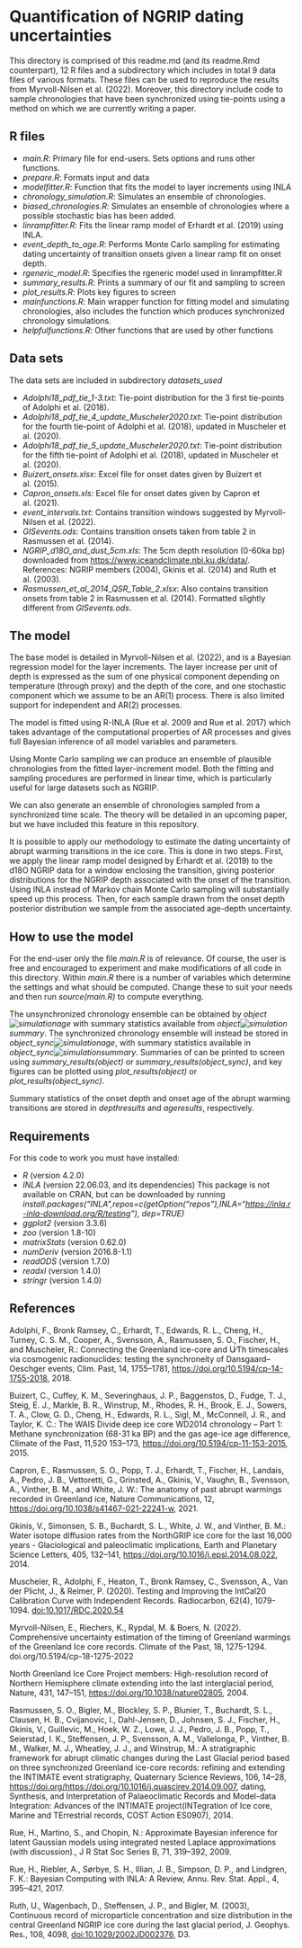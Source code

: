 
<!-- README.md is generated from README.Rmd. Please edit that file -->

# Quantification of NGRIP dating uncertainties

This directory is comprised of this readme.md (and its readme.Rmd
counterpart), 12 R files and a subdirectory which includes in total 9
data files of various formats. These files can be used to reproduce the
results from Myrvoll-Nilsen et al. (2022). Moreover, this directory
include code to sample chronologies that have been synchronized using
tie-points using a method on which we are currently writing a paper.

## R files

-   *main.R*: Primary file for end-users. Sets options and runs other
    functions.
-   *prepare.R*: Formats input and data
-   *modelfitter.R*: Function that fits the model to layer increments
    using INLA
-   *chronology_simulation.R*: Simulates an ensemble of chronologies.
-   *biased_chronologies.R*: Simulates an ensemble of chronologies where
    a possible stochastic bias has been added.
-   *linrampfitter.R*: Fits the linear ramp model of Erhardt et
    al. (2019) using INLA.
-   *event_depth_to_age.R*: Performs Monte Carlo sampling for estimating
    dating uncertainty of transition onsets given a linear ramp fit on
    onset depth.
-   *rgeneric_model.R*: Specifies the rgeneric model used in
    linrampfitter.R
-   *summary_results.R*: Prints a summary of our fit and sampling to
    screen
-   *plot_results.R*: Plots key figures to screen
-   *mainfunctions.R*: Main wrapper function for fitting model and
    simulating chronologies, also includes the function which produces
    synchronized chronology simulations.
-   *helpfulfunctions.R*: Other functions that are used by other
    functions

## Data sets

The data sets are included in subdirectory *datasets_used*

-   *Adolphi18_pdf_tie_1-3.txt*: Tie-point distribution for the 3 first
    tie-points of Adolphi et al. (2018).
-   *Adolphi18_pdf_tie_4\_update_Muscheler2020.txt*: Tie-point
    distribution for the fourth tie-point of Adolphi et al. (2018),
    updated in Muscheler et al. (2020).
-   *Adolphi18_pdf_tie_5\_update_Muscheler2020.txt*: Tie-point
    distribution for the fifth tie-point of Adolphi et al. (2018),
    updated in Muscheler et al. (2020).
-   *Buizert_onsets.xlsx*: Excel file for onset dates given by Buizert
    et al. (2015).
-   *Capron_onsets.xls*: Excel file for onset dates given by Capron et
    al. (2021).
-   *event_intervals.txt*: Contains transition windows suggested by
    Myrvoll-Nilsen et al. (2022).
-   *GISevents.ods*: Contains transition onsets taken from table 2 in
    Rasmussen et al. (2014).
-   *NGRIP_d18O_and_dust_5cm.xls*: The 5cm depth resolution (0-60ka bp)
    downloaded from <https://www.iceandclimate.nbi.ku.dk/data/>.
    References: NGRIP members (2004), Gkinis et al. (2014) and Ruth et
    al. (2003).
-   *Rasmussen_et_al_2014_QSR_Table_2.xlsx*: Also contains transition
    onsets from table 2 in Rasmussen et al. (2014). Formatted slightly
    different from *GISevents.ods*.

## The model

The base model is detailed in Myrvoll-Nilsen et al. (2022), and is a
Bayesian regression model for the layer increments. The layer increase
per unit of depth is expressed as the sum of one physical component
depending on temperature (through proxy) and the depth of the core, and
one stochastic component which we assume to be an AR(1) process. There
is also limited support for independent and AR(2) processes.

The model is fitted using R-INLA (Rue et al. 2009 and Rue et al. 2017)
which takes advantage of the computational properties of AR processes
and gives full Bayesian inference of all model variables and parameters.

Using Monte Carlo sampling we can produce an ensemble of plausible
chronologies from the fitted layer-increment model. Both the fitting and
sampling procedures are performed in linear time, which is particularly
useful for large datasets such as NGRIP.

We can also generate an ensemble of chronologies sampled from a
synchronized time scale. The theory will be detailed in an upcoming
paper, but we have included this feature in this repository.

It is possible to apply our methodology to estimate the dating
uncertainty of abrupt warming transitions in the ice core. This is done
in two steps. First, we apply the linear ramp model designed by Erhardt
et al. (2019) to the d18O NGRIP data for a window enclosing the
transition, giving posterior distributions for the NGRIP depth
associated with the onset of the transition. Using INLA instead of
Markov chain Monte Carlo sampling will substantially speed up this
process. Then, for each sample drawn from the onset depth posterior
distribution we sample from the associated age-depth uncertainty.

## How to use the model

For the end-user only the file *main.R* is of relevance. Of course, the
user is free and encouraged to experiment and make modifications of all
code in this directory. Within *main.R* there is a number of variables
which determine the settings and what should be computed. Change these
to suit your needs and then run *source(main.R)* to compute everything.

The unsynchronized chronology ensemble can be obtained by
*object![simulation](https://latex.codecogs.com/png.image?%5Cdpi%7B110%7D&space;%5Cbg_white&space;simulation "simulation")age*
with summary statistics available from
*object![simulation](https://latex.codecogs.com/png.image?%5Cdpi%7B110%7D&space;%5Cbg_white&space;simulation "simulation")summary*.
The synchronized chronology ensemble will instead be stored in
*object_sync![simulation](https://latex.codecogs.com/png.image?%5Cdpi%7B110%7D&space;%5Cbg_white&space;simulation "simulation")age*,
with summary statistics available in
*object_sync![simulation](https://latex.codecogs.com/png.image?%5Cdpi%7B110%7D&space;%5Cbg_white&space;simulation "simulation")summary*.
Summaries of can be printed to screen using *summary_results(object)* or
*summary_results(object_sync)*, and key figures can be plotted using
*plot_results(object)* or *plot_results(object_sync)*.

Summary statistics of the onset depth and onset age of the abrupt
warming transitions are stored in *depthresults* and *ageresults*,
respectively.

## Requirements

For this code to work you must have installed:

-   *R* (version 4.2.0)
-   *INLA* (version 22.06.03, and its dependencies) This package is not
    available on CRAN, but can be downloaded by running
    *install.packages(“INLA”,repos=c(getOption(“repos”),INLA=“<https://inla.r-inla-download.org/R/testing>”),
    dep=TRUE)*
-   *ggplot2* (version 3.3.6)
-   *zoo* (version 1.8-10)
-   *matrixStats* (version 0.62.0)
-   *numDeriv* (version 2016.8-1.1)
-   *readODS* (version 1.7.0)
-   *readxl* (version 1.4.0)
-   *stringr* (version 1.4.0)

## References

Adolphi, F., Bronk Ramsey, C., Erhardt, T., Edwards, R. L., Cheng, H.,
Turney, C. S. M., Cooper, A., Svensson, A., Rasmussen, S. O., Fischer,
H., and Muscheler, R.: Connecting the Greenland ice-core and U∕Th
timescales via cosmogenic radionuclides: testing the synchroneity of
Dansgaard–Oeschger events, Clim. Past, 14, 1755–1781,
<https://doi.org/10.5194/cp-14-1755-2018>, 2018.

Buizert, C., Cuffey, K. M., Severinghaus, J. P., Baggenstos, D., Fudge,
T. J., Steig, E. J., Markle, B. R., Winstrup, M., Rhodes, R. H., Brook,
E. J., Sowers, T. A., Clow, G. D., Cheng, H., Edwards, R. L., Sigl, M.,
McConnell, J. R., and Taylor, K. C.: The WAIS Divide deep ice core
WD2014 chronology – Part 1: Methane synchronization (68-31 ka BP) and
the gas age-ice age difference, Climate of the Past, 11,520 153–173,
<https://doi.org/10.5194/cp-11-153-2015>, 2015.

Capron, E., Rasmussen, S. O., Popp, T. J., Erhardt, T., Fischer, H.,
Landais, A., Pedro, J. B., Vettoretti, G., Grinsted, A., Gkinis, V.,
Vaughn, B., Svensson, A., Vinther, B. M., and White, J. W.: The anatomy
of past abrupt warmings recorded in Greenland ice, Nature
Communications, 12, <https://doi.org/10.1038/s41467-021-22241-w>, 2021.

Gkinis, V., Simonsen, S. B., Buchardt, S. L., White, J. W., and Vinther,
B. M.: Water isotope diffusion rates from the NorthGRIP ice core for the
last 16,000 years - Glaciological and paleoclimatic implications, Earth
and Planetary Science Letters, 405, 132–141,
<https://doi.org/10.1016/j.epsl.2014.08.022>, 2014.

Muscheler, R., Adolphi, F., Heaton, T., Bronk Ramsey, C., Svensson, A.,
Van der Plicht, J., & Reimer, P. (2020). Testing and Improving the
IntCal20 Calibration Curve with Independent Records. Radiocarbon, 62(4),
1079-1094. <doi:10.1017/RDC.2020.54>

Myrvoll-Nilsen, E., Riechers, K., Rypdal, M. & Boers, N. (2022).
Comprehensive uncertainty estimation of the timing of Greenland warmings
of the Greenland Ice core records. Climate of the Past, 18, 1275-1294.
doi.org/10.5194/cp-18-1275-2022

North Greenland Ice Core Project members: High-resolution record of
Northern Hemisphere climate extending into the last interglacial period,
Nature, 431, 147–151, <https://doi.org/10.1038/nature02805>, 2004.

Rasmussen, S. O., Bigler, M., Blockley, S. P., Blunier, T., Buchardt, S.
L., Clausen, H. B., Cvijanovic, I., Dahl-Jensen, D., Johnsen, S. J.,
Fischer, H., Gkinis, V., Guillevic, M., Hoek, W. Z., Lowe, J. J., Pedro,
J. B., Popp, T., Seierstad, I. K., Steffensen, J. P., Svensson, A. M.,
Vallelonga, P., Vinther, B. M., Walker, M. J., Wheatley, J. J., and
Winstrup, M.: A stratigraphic framework for abrupt climatic changes
during the Last Glacial period based on three synchronized Greenland
ice-core records: refining and extending the INTIMATE event
stratigraphy, Quaternary Science Reviews, 106, 14–28,
<https://doi.org/https://doi.org/10.1016/j.quascirev.2014.09.007>,
dating, Synthesis, and Interpretation of Palaeoclimatic Records and
Model-data Integration: Advances of the INTIMATE project(INTegration of
Ice core, Marine and TErrestrial records, COST Action ES0907), 2014.

Rue, H., Martino, S., and Chopin, N.: Approximate Bayesian inference for
latent Gaussian models using integrated nested Laplace approximations
(with discussion)., J R Stat Soc Series B, 71, 319–392, 2009.

Rue, H., Riebler, A., Sørbye, S. H., Illian, J. B., Simpson, D. P., and
Lindgren, F. K.: Bayesian Computing with INLA: A Review, Annu.
Rev. Stat. Appl., 4, 395–421, 2017.

Ruth, U., Wagenbach, D., Steffensen, J. P., and Bigler, M. (2003),
Continuous record of microparticle concentration and size distribution
in the central Greenland NGRIP ice core during the last glacial period,
J. Geophys. Res., 108, 4098, <doi:10.1029/2002JD002376>, D3.
